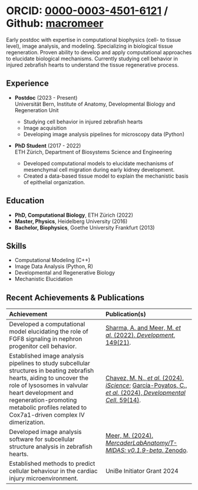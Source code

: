 # ORCID: [0000-0003-4501-6121](https://orcid.org/0000-0003-4501-6121) / Github: [macromeer](https://github.com/macromeer)

Early postdoc with expertise in computational biophysics (cell- to tissue level), image analysis, and modeling. Specializing in biological tissue regeneration. Proven ability to develop and apply computational approaches to elucidate biological mechanisms. Currently studying cell behavior in injured zebrafish hearts to understand the tissue regenerative process.

## **Experience**
- **Postdoc** (2023 - Present)  
  Universität Bern, Institute of Anatomy, Developmental Biology and Regeneration Unit
    * Studying cell behavior in injured zebrafish hearts
    * Image acquisition
    * Developing image analysis pipelines for microscopy data (Python)

- **PhD Student** (2017 - 2022)  
  ETH Zürich, Department of Biosystems Science and Engineering
    * Developed computational models to elucidate mechanisms of mesenchymal cell migration during early kidney development.
    * Created a data-based tissue model to explain the mechanistic basis of epithelial organization.

## **Education**
- **PhD, Computational Biology**, ETH Zürich (2022)
- **Master, Physics**, Heidelberg University (2016)
- **Bachelor, Biophysics**, Goethe University Frankfurt (2013)

## **Skills**
*   Computational Modeling (C++)
*   Image Data Analysis (Python, R)
*   Developmental and Regenerative Biology
*   Mechanistic Elucidation

## **Recent Achievements & Publications**

| Achievement                                                                                                                                                                                                                                                           | Publication(s)                                                                                                                                                                                                              |
| :-------------------------------------------------------------------------------------------------------------------------------------------------------------------------------------------------------------------------------------------------------------------- | :-------------------------------------------------------------------------------------------------------------------------------------------------------------------------------------------------------------------------- |
| Developed a computational model elucidating the role of FGF8 signaling in nephron progenitor cell behavior.                                                                                                                                                           | [Sharma, A. and Meer, M. *et al.* (2022). *Development*, 149(21)](https://doi.org/10.1242/dev.201012).                                                                                                                                                                         |
| Established image analysis pipelines to study subcellular structures in beating zebrafish hearts, aiding to uncover the role of lysosomes in valvular heart development and regeneration-promoting metabolic profiles related to Cox7a1-driven complex IV dimerization. | [Chavez, M. N., *et al.* (2024), *iScience*](https://doi.org/10.1016/j.isci.2024.111406); [García-Poyatos, C., *et al.* (2024), *Developmental Cell*, 59(14)](https://doi.org/10.1016/j.devcel.2024.04.012).                                                                                                             |
| Developed image analysis software for subcellular structure analysis in zebrafish hearts.                                                                                                                                                                           | [Meer, M. (2024). *MercaderLabAnatomy/T-MIDAS: v0.1.9-beta*. Zenodo](https://doi.org/10.5281/zenodo.10728503).                                                                                                                                                        |
| Established methods to predict cellular behaviour in the cardiac injury microenvironment.                                                                                                                                                                           | UniBe Initiator Grant 2024                                                                                                                                                       |
